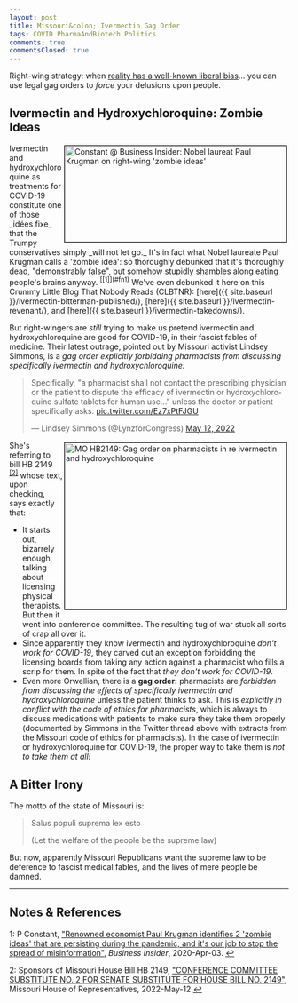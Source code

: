 ```yaml
---
layout: post
title: Missouri&colon; Ivermectin Gag Order
tags: COVID PharmaAndBiotech Politics
comments: true
commentsClosed: true
---
```


Right-wing strategy: when [reality has a well-known liberal bias](https://en.wikipedia.org/?title=Reality_has_a_well_known_liberal_bias&redirect=no)&hellip; you can use legal gag orders to _force_ your delusions upon people.  


## Ivermectin and Hydroxychloroquine: Zombie Ideas  

<img src="{{ site.baseurl }}/images/2022-05-20-ivermectin-gag-order-bi-1.jpg" width="400" height="173" alt="Constant @ Business Insider: Nobel laureat Paul Krugman on right-wing 'zombie ideas'" title="Constant @ Business Insider: Nobel laureat Paul Krugman on right-wing 'zombie ideas'" style="float: right; margin: 3px 3px 3px 3px; border: 1px solid #000000;">
Ivermectin and hydroxychloroquine as treatments for COVID-19 constitute one of those
_id&eacute;es fixe_ that the Trumpy conservatives simply _will not let go._  It's in fact
what Nobel laureate Paul Krugman calls a 'zombie idea': so thoroughly debunked that it's
thoroughly dead, "demonstrably false", but somehow stupidly shambles along eating people's brains 
anyway. <sup id="fn1a">[[1]](#fn1)</sup>  We've even debunked it here on this Crummy
Little Blog That Nobody Reads (CLBTNR): [here]({{ site.baseurl }}/ivermectin-bitterman-published/),
[here]({{ site.baseurl }}/ivermectin-revenant/), and
[here]({{ site.baseurl }}/ivermectin-takedowns/).  

But right-wingers are _still_ trying to make us pretend ivermectin and hydroxychloroquine
are good for COVID-19, in their fascist fables of medicine.  Their latest outrage, pointed
out by Missouri activist Lindsey Simmons, is a _gag order explicitly forbidding
pharmacists from discussing specifically ivermectin and hydroxychloroquine:_  

<blockquote class="twitter-tweet">
  <p lang="en" dir="ltr">
    Specifically, "a pharmacist shall not contact the prescribing physician or the patient
	to dispute the efficacy of ivermectin or hydroxychloroquine sulfate tablets for human
	use..." unless the doctor or patient specifically asks. 
    <a href="https://t.co/Ez7xPtFJGU">pic.twitter.com/Ez7xPtFJGU</a> 
  </p>&mdash; Lindsey Simmons (@LynzforCongress) <a href="https://twitter.com/LynzforCongress/status/1524751321395511296?ref_src=twsrc%5Etfw">May 12, 2022</a>
</blockquote>
<script async src="https://platform.twitter.com/widgets.js"></script>

<a href="{{ site.baseurl }}/images/2022-05-20-ivermectin-gag-order-hb2149-1.jpg"><img src="{{ site.baseurl }}/images/2022-05-20-ivermectin-gag-order-hb2149-1-thumb.jpg" width="400" height="300" alt="MO HB2149: Gag order on pharmacists in re ivermectin and hydroxychloroquine" title="MO HB2149: Gag order on pharmacists in re ivermectin and hydroxychloroquine" style="float: right; margin: 3px 3px 3px 3px; border: 1px solid #000000;"></a>
She's referring to bill HB 2149 <sup id="fn2a">[[2]](#fn2)</sup> whose text, upon checking,
says exactly that:  
- It starts out, bizarrely enough, talking about licensing physical therapists.  But then
  it went into conference committee. The resulting tug of war stuck all sorts of crap
  all over it.  
- Since apparently they know ivermectin and hydroxychloroquine _don't work for COVID-19_,
  they carved out an exception forbidding the licensing boards from taking any action
  against a pharmacist who fills a scrip for them.  In spite of the fact that
  _they don't work for COVID-19_.  
- Even more Orwellian, there is a __gag order:__ pharmacists are _forbidden from discussing
  the effects of specifically ivermectin and hydroxychloroquine_ unless the patient thinks
  to ask.  This is _explicitly in conflict with the code of ethics for pharmacists_, which
  is always to discuss medications with patients to make sure they take them properly
  (documented by Simmons in the Twitter thread above with extracts from the Missouri code
  of ethics for pharmacists).  In the case of ivermectin or hydroxychloroquine for
  COVID-19, the proper way to take them is _not to take them at all!_  

## A Bitter Irony  

The motto of the state of Missouri is:   

> Salus populi suprema lex esto  
>  
> (Let the welfare of the people be the supreme law)  

But now, apparently Missouri Republicans want the supreme law to be deference to fascist
medical fables, and the lives of mere people be damned.  

---

## Notes &amp; References  

<!--
<sup id="fn1a">[[1]](#fn1)</sup>

<a id="fn1">1</a>: ***, ["***"](***), *** [↩](#fn1a)  

<a href="{{ site.baseurl }}/images/***">
  <img src="{{ site.baseurl }}/images/***" width="400" height="***" alt="***" title="***" style="float: right; margin: 3px 3px 3px 3px; border: 1px solid #000000;">
</a>

<iframe width="400" height="224" src="***" allow="accelerometer; encrypted-media; gyroscope; picture-in-picture" allowfullscreen style="float: right; margin: 3px 3px 3px 3px; border: 1px solid #000000;"></iframe>
-->

<a id="fn1">1</a>: P Constant, ["Renowned economist Paul Krugman identifies 2 'zombie ideas' that are persisting during the pandemic, and it's our job to stop the spread of misinformation"](https://www.businessinsider.com/paul-krugman-zombie-ideas-persist-stop-misinformation-pandemic-2020-4), _Business Insider_, 2020-Apr-03. [↩](#fn1a)  

<a id="fn2">2</a>: Sponsors of Missouri House Bill HB 2149, ["CONFERENCE COMMITTEE SUBSTITUTE NO. 2 FOR SENATE SUBSTITUTE FOR HOUSE BILL NO. 2149"](https://house.mo.gov/billtracking/bills221/hlrbillspdf/4028H.06S.pdf), Missouri House of Representatives, 2022-May-12.[↩](#fn2a)  
